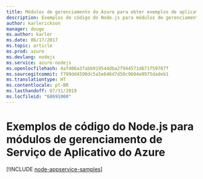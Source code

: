 ```yaml
---
title: Módulos de gerenciamento do Azure para obter exemplos de aplicativo web Node.js
description: Exemplos de código do Node.js para módulos de gerenciamento de Serviço de Aplicativo do Azure
author: karlerickson
manager: douge
ms.author: karler
ms.date: 06/17/2017
ms.topic: article
ms.prod: azure
ms.devlang: nodejs
ms.service: azure-nodejs
ms.openlocfilehash: 4af406a3fabb919544dba2f944571d671f59787f
ms.sourcegitcommit: f799dd4590dc5a5e646d7d50c9604a9975dadeb1
ms.translationtype: HT
ms.contentlocale: pt-BR
ms.lasthandoff: 07/31/2019
ms.locfileid: "68691000"
---
```

# <a name="nodejs-code-samples-for-azure-app-service-management-modules"></a>Exemplos de código do Node.js para módulos de gerenciamento de Serviço de Aplicativo do Azure

[!INCLUDE [node-appservice-samples](includes/appservice-samples.md)]